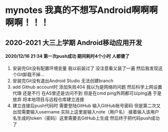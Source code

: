 # mynotes 我真的不想写Android啊啊啊啊啊！！！
##  2020-2021 大三上学期 Android移动应用开发
####  2020/12/16 21:34 第一次push成功 期间耗时4个小时 人都傻了
1. 安装完Git没有配置环境变量 我以前装过了 没注意看又装了一遍 然后我发现这个Git卸载不掉...
2. 安装完Git没有退出Android Studio 无法创建branch
3. add Github account时 添加失败404 我以为是网络的问题 然后科学上网设置代理 还是不行 在AS里还是访问不到 但是在cmd ping外网都可以ping通 于是放弃 将本地项目与远程仓库建立连接
4. 建立连接后push代码时 需要登陆GitHub 输入GitHub账号密码 但是第二次又出现需要输入username 实际上这里是输入note（用户名） 接着输入该用户名生成的token（密码）这里需要去GitHub上生成  然后终于把代码push成功了 
